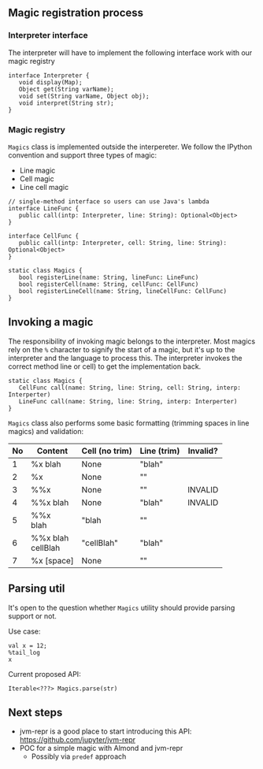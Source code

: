 ## Magic registration process

### Interpreter interface
The interpreter will have to implement the following interface work with our magic registry
```
interface Interpreter {
   void display(Map);
   Object get(String varName);
   void set(String varName, Object obj);
   void interpret(String str);
}
```

### Magic registry
`Magics` class is implemented outside the interpereter. We follow the IPython convention and support three types of magic:
* Line magic
* Cell magic
* Line cell magic

```
// single-method interface so users can use Java's lambda
interface LineFunc {
   public call(intp: Interpreter, line: String): Optional<Object>
}

interface CellFunc {
   public call(intp: Interpreter, cell: String, line: String): Optional<Object>
}

static class Magics {
   bool registerLine(name: String, lineFunc: LineFunc)
   bool registerCell(name: String, cellFunc: CellFunc)
   bool registerLineCell(name: String, lineCellFunc: CellFunc)
}
```

## Invoking a magic
The responsibility of invoking magic belongs to the interpreter. Most magics rely on the `%` character to signify the start of a magic, but it's up to the interpreter and the language to process this. The interpreter invokes the correct method line or cell) to get the implementation back.

```
static class Magics {
   CellFunc call(name: String, line: String, cell: String, interp: Interperter)
   LineFunc call(name: String, line: String, interp: Interperter)
}
```

`Magics` class also performs some basic formatting (trimming spaces in line magics) and validation:

| No | Content | Cell (no trim) | Line (trim) | Invalid? |
|----|---------|----------------|-------------|----------|
| 1 | %x blah | None | "blah" |  |
| 2| %x | None | "" | |
| 3| %%x | None | "" | INVALID |
| 4| %%x blah | None | "blah" | INVALID |
| 5| %%x </br> blah | "blah | "" | |
| 6| %%x blah </br> cellBlah | "cellBlah" | "blah" | |
| 7| %x [space] | None | "" | |

## Parsing util
It's open to the question whether `Magics` utility should provide parsing support or not.

Use case:
```
val x = 12;
%tail_log
x
```

Current proposed API:

```
Iterable<???> Magics.parse(str)
```

## Next steps
* jvm-repr is a good place to start introducing this API: https://github.com/jupyter/jvm-repr
* POC for a simple magic with Almond and jvm-repr
  * Possibly via `predef` approach
